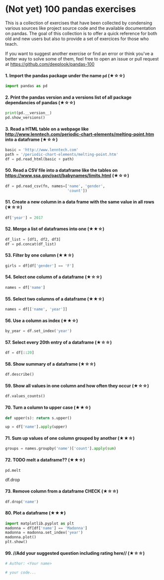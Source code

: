 
# (Not yet) 100 pandas exercises

This is a collection of exercises that have been collected by condensing various sources like project source code and the available documentation on pandas. The goal of this collection is to offer a quick reference for both old and new users but also to provide a set of exercices for those who teach.

If you want to suggest another exercise or find an error or think you've a better way to solve some of them, feel free to open an issue or pull request at <https://github.com/deeplook/pandas-100>

#### 1. Import the pandas package under the name `pd` (★☆☆)

```python
import pandas as pd
```


#### 2. Print the pandas version and a versions list of all package dependancies of pandas (★☆☆)


```python
print(pd.__version__)
pd.show_versions()
```


#### 3. Read a HTML table on a webpage like http://www.lenntech.com/periodic-chart-elements/melting-point.htm into a dataframe (★☆☆)

```python
basic = 'http://www.lenntech.com'
path = '/periodic-chart-elements/melting-point.htm'
df = pd.read_html(basic + path)
```

#### 50. Read a CSV file into a dataframe like the tables on https://www.ssa.gov/oact/babynames/limits.html (★☆☆)

```python
df = pd.read_csv(fn, names=['name', 'gender',
                            'count'])
```

#### 51. Create a new column in a data frame with the same value in all rows (★☆☆)

```python
df['year'] = 2017
```

#### 52. Merge a list of dataframes into one (★★☆)

```python
df_list = [df1, df2, df3]
df = pd.concat(df_list)
```

#### 53. Filter by one column (★★☆)

```python
girls = df[df['gender'] == 'F']
```

#### 54. Select one column of a dataframe (★☆☆)

```python
names = df['name']
```

#### 55. Select two columns of a dataframe (★★☆)

```python
names = df[['name', 'year']]
```

#### 56. Use a column as index (★★☆)

```python
by_year = df.set_index('year')
```


#### 57. Select every 20th entry of a dataframe (★☆☆)

```python
df = df[::20]
```

#### 58. Show summary of a dataframe (★☆☆)

```python
df.describe()
```

#### 59. Show all values in one column and how often they occur (★☆☆)

```python
df.values_counts()
```

#### 70. Turn a column to upper case (★★☆)

```python
def upper(s): return s.upper()

up = df['name'].apply(upper)
```

#### 71. Sum up values of one column grouped by another (★★☆)

```python
groups = names.groupby('name')['count'].apply(sum)
```

#### 72. TODO melt a dataframe?? (★★☆)

```python
pd.melt
```
df.drop


#### 73. Remove column from a dataframe CHECK (★☆☆)

```python
df.drop('name')
```

#### 80. Plot a dataframe (★★★)

```python
import matplotlib.pyplot as plt
madonna = df[df['name'] == 'Madonna']
madonna = madonna.set_index('year')
madonna.plot()
plt.show()
```


#### 99. //Add your suggested question including rating here// (★☆☆)

```python
# Author: <Your name>

# your code...
```
